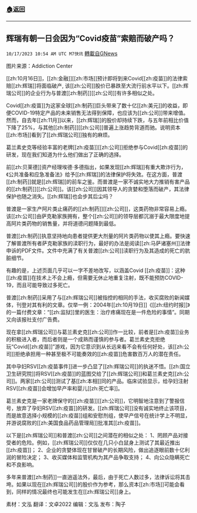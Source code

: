 ###  [:house:返回](README.md)
---


## 辉瑞有朝一日会因为“Covid疫苗”索赔而破产吗？
`10/17/2023 10:54 AM UTC M7快讯` [轉載自GNews](https://gnews.org/articles/1844646)

图片来源：Addiction Center

[[zh:10月16日]]，[[zh:金融]][[zh:市场]]预计即将到来Covid[[zh:疫苗]]的法律索赔[[zh:辉瑞]]将面临破产, 该[[zh:公司]]股价已暴跌至大流行前水平以下。[[zh:辉瑞公司]]的企业行为与普渡[[zh:制药]][[zh:公司]]有许多相似之处。

Covid[[zh:疫苗]]为这家全球[[zh:制药]]巨头带来了数十亿[[zh:美元]]的收益，即便COVID-19特定产品的未来销售无法得到保障，也应该为[[zh:公司]]带来增值。然而，自去年[[zh:11月]]以来，[[zh:辉瑞]]的股价却持续下跌，与五年前相比价值下降了25%，与其他[[zh:制药]][[zh:公司]]普遍上涨趋势背道而驰。说明资本[[zh:市场]]看到了[[zh:辉瑞公司]]独有的麻烦。

葛兰素史克等经验丰富的老牌[[zh:疫苗]][[zh:公司]]拒绝参与Covid[[zh:疫苗]]的研发，现在我们知道为什么他们做出了正确的选择。

前[[zh:贝莱德]]资产经理埃德·多德指出，如果发现[[zh:辉瑞]]有重大欺诈行为，《公共准备和应急准备法》给予[[zh:辉瑞]]的法律保护将失效。在这方面，普渡[[zh:制药]]就是[[zh:辉瑞]]的前车之鉴。而普渡是一家不诚实地大力推销有害产品的[[zh:制药]][[zh:公司]]。该[[zh:公司]]因其领导人的贪婪和堕落而破产，其法律保护也随之消失。[[zh:辉瑞]]也会步其后尘吗？

普渡是一家生产阿片类止痛药的[[zh:制药]][[zh:公司]]，这类药物非常容易上瘾。该[[zh:公司]]由萨克勒家族拥有，整个[[zh:公司]]的领导层都沉溺于最大限度地提高阿片类药物的销售量，并将道德问题降到最低。

普渡[[zh:制药]]执意坚持地向患者提供更大剂量的阿片类药物以使其上瘾。要快速了解普渡所有者萨克勒家族的渎职行为，最好的办法是阅读[[zh:马萨诸塞州]]法律申诉的PDF文件。文件中充满了有关普渡[[zh:公司]]渎职行为及其造成的死亡的肮脏细节。

有趣的是，上述页面几乎可以一字不差地改写，以涵盖Covid [[zh:疫苗]]：这种[[zh:疫苗]]在技术上不会上瘾，但需要无休止地重复注射，既不能预防COVID-19，而且可能导致过多死亡。

普渡[[zh:制药]]采用了与[[zh:辉瑞公司]]被指控的相同的手法，收买腐败的新闻媒体，刊登对其有利的文章。仅举一例：2004年[[zh:10月19日]]《[[zh:纽约时报]]》的一篇付费文章：“[[zh:监狱]]里的医生：治疗疼痛现在是一件危险的事情”。同期又向该报社支付广告费。

现在拿[[zh:辉瑞公司]]与葛兰素史克[[zh:公司]]作一比较，前者是[[zh:疫苗]]业务的积极进入者，而后者则是一个成熟而谨慎的参与者。葛兰素史克拒绝玩“Covid[[zh:疫苗]]”游戏，因为它意识到从长远来看不会有任何好处，该[[zh:公司]]拒绝承担用一种甚至极不可能奏效的[[zh:疫苗]]危害数百万人的潜在责任。

其中孕妇RSV[[zh:疫苗事件]]进一步凸显了[[zh:辉瑞公司]]的执迷不悟。[[zh:国立卫生研究院]]将RSV[[zh:疫苗]]的蓝图交给了[[zh:辉瑞公司]]和葛兰素史克[[zh:公司]]。两家[[zh:公司]]测试了基[[zh:本相]]同的产品。临床试验显示，给孕妇注射RSV[[zh:疫苗]]会增加早产率和婴儿[[zh:死亡率]]。

葛兰素史克是一家老牌保守的[[zh:疫苗]][[zh:公司]]，它明智地注意到了警报信号，放弃了孕妇RSV[[zh:疫苗]]的研发。[[zh:辉瑞公司]]没有诚实地终止该项目，而是故意选择小规模的[[zh:疫苗]]组和安慰剂组，使早产信号在统计学上不明显，并游说腐败的[[zh:美国食品药品管理局]]批准其[[zh:疫苗]]。

以下是[[zh:辉瑞公司]]和普渡[[zh:公司]]之间潜在的相似之处：
1、罔顾产品对接受者的危险。例如，[[zh:辉瑞公司]]仅仅在几只小白鼠身上测试了其最近推出[[zh:疫苗]]；
2、企业的贪婪体现在甘冒破产的长期风险，做出追逐眼前数十亿利润的冒险决定；
3、收买媒体和监管机构为其产品争取支持；
4、向公众隐瞒死亡和不良影响。

多年来普渡[[zh:制药]]一直逍遥法外，最后，由于死亡人数过多，法律诉讼将其击垮。如果以现在[[zh:辉瑞公司]]的股价作为参考，那么资本[[zh:市场]]可能会看到，同样的情况最终也可能发生在[[zh:辉瑞公司]]身上。

素材：文泓 翻译：文卓2022  编辑：文泓  发布：陶子

